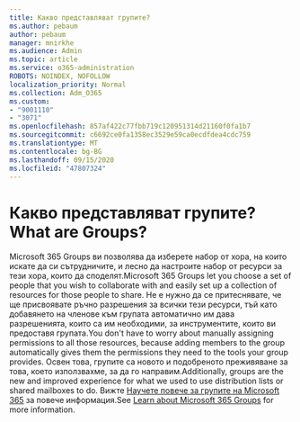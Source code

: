 ```yaml
---
title: Какво представляват групите?
ms.author: pebaum
author: pebaum
manager: mnirkhe
ms.audience: Admin
ms.topic: article
ms.service: o365-administration
ROBOTS: NOINDEX, NOFOLLOW
localization_priority: Normal
ms.collection: Adm_O365
ms.custom:
- "9001110"
- "3071"
ms.openlocfilehash: 857af422c77fbb719c120951314d21160f0fa1b7
ms.sourcegitcommit: c6692ce0fa1358ec3529e59ca0ecdfdea4cdc759
ms.translationtype: MT
ms.contentlocale: bg-BG
ms.lasthandoff: 09/15/2020
ms.locfileid: "47807324"
---
```

# <a name="what-are-groups"></a><span data-ttu-id="08d66-102">Какво представляват групите?</span><span class="sxs-lookup"><span data-stu-id="08d66-102">What are Groups?</span></span>

<span data-ttu-id="08d66-103">Microsoft 365 Groups ви позволява да изберете набор от хора, на които искате да си сътрудничите, и лесно да настроите набор от ресурси за тези хора, които да споделят.</span><span class="sxs-lookup"><span data-stu-id="08d66-103">Microsoft 365 Groups let you choose a set of people that you wish to collaborate with and easily set up a collection of resources for those people to share.</span></span> <span data-ttu-id="08d66-104">Не е нужно да се притеснявате, че ще присвоявате ръчно разрешения за всички тези ресурси, тъй като добавянето на членове към групата автоматично им дава разрешенията, които са им необходими, за инструментите, които ви предоставя групата.</span><span class="sxs-lookup"><span data-stu-id="08d66-104">You don't have to worry about manually assigning permissions to all those resources, because adding members to the group automatically gives them the permissions they need to the tools your group provides.</span></span> <span data-ttu-id="08d66-105">Освен това, групите са новото и подобреното преживяване за това, което използвахме, за да го направим.</span><span class="sxs-lookup"><span data-stu-id="08d66-105">Additionally, groups are the new and improved experience for what we used to use distribution lists or shared mailboxes to do.</span></span>  <span data-ttu-id="08d66-106">Вижте [Научете повече за групите на Microsoft 365](https://support.office.com/article/b565caa1-5c40-40ef-9915-60fdb2d97fa2) за повече информация.</span><span class="sxs-lookup"><span data-stu-id="08d66-106">See [Learn about Microsoft 365 Groups](https://support.office.com/article/b565caa1-5c40-40ef-9915-60fdb2d97fa2) for more information.</span></span> 